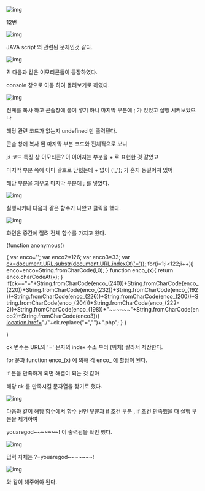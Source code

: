 ![img](https://k.kakaocdn.net/dn/Tb8qc/btqAVHcYozK/3knmg3kkVwUXt2QdPpQwik/img.png)



12번

 



![img](https://k.kakaocdn.net/dn/3akXf/btqARXg4rZ9/oQu2W2VL4ZFoTk6P79wbSk/img.png)



JAVA script 와 관련된 문제인것 같다.

 



![img](https://k.kakaocdn.net/dn/9Zvpl/btqASynL9eI/Y0kLBZrV3kKek5HKxNxD7k/img.png)



?! 다음과 같은 이모티콘들이 등장하였다.

 

console 창으로 이동 하여 돌려보기로 하였다.

 



![img](https://k.kakaocdn.net/dn/2jy4d/btqAQNzFVM6/6FTR6ZaQ5vWneeKYcChB6K/img.png)



 

전체를 복사 하고 콘솔창에 붙여 넣기 하니  마지막 부분에 ; 가 있었고 실행 시켜보았으나

 

해당 관련 코드가 없는지 undefined 만 출력됐다.

 

콘솔 창에 복사 된 마지막 부분 코드와 전체적으로 보니 

 

js 코드 특징 상 이모티콘? 이 이어지는 부분을 + 로 표현한 것 같았고

 

마지막 부분  쪽에 이미 괄호로 닫혔는데 + 없이 ('_'); 가 혼자 동떨어져 있어

 

해당 부분을 지우고 마지막 부분에  ; 를 넣었다.

 

 



![img](https://k.kakaocdn.net/dn/A5WSs/btqAVHYlDXG/qicyKFnKPOU59HrNgfwOs0/img.png)



 

실행시키니 다음과 같은 함수가 나왔고 클릭을 했다. 

 



![img](https://k.kakaocdn.net/dn/burGxS/btqAUvD4X3K/eGdsKtrnzdF9KUJNdTjFYk/img.png)



 

화면은 중간에 짤려 전체 함수를 가지고 왔다.

 

(function anonymous() 

{
var enco='';
var enco2=126;
var enco3=33;
var [ck=document.URL.substr(document.URL.indexOf('='));](https://while-0.tistory.com/ck=document.URL.substr(document.URL.indexOf('='));)
for(i=1;i<122;i++){
 enco=enco+String.fromCharCode(i,0);
}
function enco_(x){
 return enco.charCodeAt(x);
}
if(ck=="="+String.fromCharCode(enco_(240))+String.fromCharCode(enco_(220))+String.fromCharCode(enco_(232))+String.fromCharCode(enco_(192))+String.fromCharCode(enco_(226))+String.fromCharCode(enco_(200))+String.fromCharCode(enco_(204))+String.fromCharCode(enco_(222-2))+String.fromCharCode(enco_(198))+"~~~~~~"+String.fromCharCode(enco2)+String.fromCharCode(enco3)){
 [location.href=](https://while-0.tistory.com/location.href=)"./"+ck.replace("=","")+".php";
 }
 }

)

 

ck 변수는 URL의 '=' 문자의 index 주소 부터 (위치) 짤라서 저장한다.

 

for 문과 function enco_(x) 에 의해 각 enco_ 에 할당이 된다.

 

if 문을 만족하게 되면 해결이 되는 것 같아

 

해당 ck 를 만족시킬 문자열을 찾기로 했다.

 



![img](https://k.kakaocdn.net/dn/QdQnG/btqARjkzqTE/lDMSMTlkktTFauGSxkaJYK/img.png)



다음과 같이 해당 함수에서 함수 선언 부분과 if 조건 부분 , if 조건 만족했을 때 실행 부분을 제거하여

 

youaregod~~~~~~~! 이 출력됨을 확인 했다.

 



![img](https://k.kakaocdn.net/dn/bBvJBD/btqAUuyqAJr/IXbNXRKEgGfWq9zLbEvzO0/img.png)



 

입력 자체는 ?=youaregod~~~~~~~!



![img](https://k.kakaocdn.net/dn/brHHE0/btqATgHarXI/YJ8tFnqMfkV7PeaDlgGS3k/img.png)



와 같이 해주어야 된다.